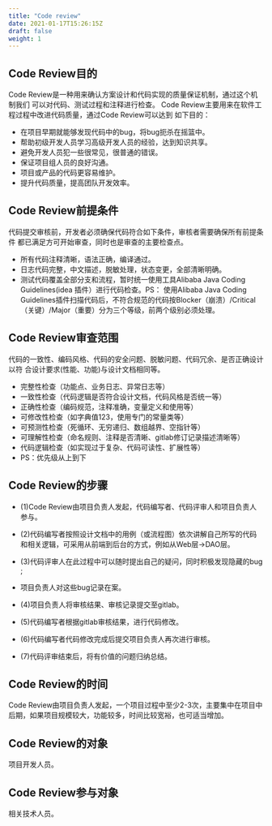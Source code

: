 ```yaml
---
title: "Code review"
date: 2021-01-17T15:26:15Z
draft: false
weight: 1
---
```



## Code Review目的



Code Review是一种用来确认方案设计和代码实现的质量保证机制，通过这个机制我们
可以对代码、测试过程和注释进行检查。
Code Review主要用来在软件工程过程中改进代码质量，通过Code Review可以达到
如下目的：


+ 在项目早期就能够发现代码中的bug，将bug扼杀在摇篮中。
+ 帮助初级开发人员学习高级开发人员的经验，达到知识共享。
+ 避免开发人员犯一些很常见，很普通的错误。
+ 保证项目组人员的良好沟通。
+ 项目或产品的代码更容易维护。
+ 提升代码质量，提高团队开发效率。

## Code Review前提条件

代码提交审核前，开发者必须确保代码符合如下条件，审核者需要确保所有前提条件
都已满足方可开始审查，同时也是审查的主要检查点。

+ 所有代码注释清晰，语法正确，编译通过。
+ 日志代码完整，中文描述，脱敏处理，状态变更，全部清晰明确。
+ 测试代码覆盖全部分支和流程，暂时统一使用工具Alibaba Java Coding Guidelines(idea 插件）进行代码检查。PS： 使用Alibaba Java Coding Guidelines插件扫描代码后，不符合规范的代码按Blocker（崩溃）/Critical（关键）/Major（重要）分为三个等级，前两个级别必须处理。

## Code Review审查范围

代码的一致性、编码风格、代码的安全问题、脱敏问题、代码冗余、是否正确设计以符
合设计要求(性能、功能)与设计文档相同等。

+ 完整性检查（功能点、业务日志、异常日志等）
+ 一致性检查（代码逻辑是否符合设计文档，代码风格是否统一等）
+ 正确性检查（编码规范，注释准确，变量定义和使用等）
+ 可修改性检查（如字典值123，使用专门的常量类等）
+ 可预测性检查（死循环、无穷递归、数组越界、空指针等）
+ 可理解性检查（命名规则、注释是否清晰、gitlab修订记录描述清晰等）
+ 代码逻辑检查（如实现过于复杂、代码可读性、扩展性等）
+ PS：优先级从上到下


## Code Review的步骤

+ (1)Code Review由项目负责人发起，代码编写者、代码评审人和项目负责人参与。

+ (2)代码编写者按照设计文档中的用例（或流程图）依次讲解自己所写的代码和相关逻辑，可采用从前端到后台的方式，例如从Web层->DAO层。

+ (3)代码评审人在此过程中可以随时提出自己的疑问，同时积极发现隐藏的bug ;
+ 项目负责人对这些bug记录在案。

+ (4)项目负责人将审核结果、审核记录提交至gitlab。

+ (5)代码编写者根据gitlab审核结果，进行代码修改。

+ (6)代码编写者代码修改完成后提交项目负责人再次进行审核。

+ (7)代码评审结束后，将有价值的问题归纳总结。


## Code Review的时间

Code Review由项目负责人发起，一个项目过程中至少2-3次，主要集中在项目中后期，如果项目规模较大，功能较多，时间比较宽裕，也可适当增加。

## Code Review的对象

项目开发人员。

## Code Review参与对象

相关技术人员。


